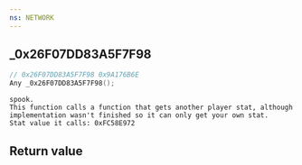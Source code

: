 ```yaml
---
ns: NETWORK
---
```

## _0x26F07DD83A5F7F98

```c
// 0x26F07DD83A5F7F98 0x9A176B6E
Any _0x26F07DD83A5F7F98();
```

```
spook.  
This function calls a function that gets another player stat, although implementation wasn't finished so it can only get your own stat.  
Stat value it calls: 0xFC58E972  
```

## Return value

